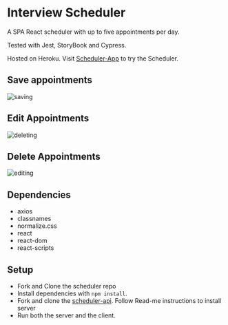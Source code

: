 # Interview Scheduler

A SPA React scheduler with up to five appointments per day. 

Tested with Jest, StoryBook and Cypress.

Hosted on Heroku. Visit [Scheduler-App](https://zealous-neumann-ca37d5.netlify.app/) to try the Scheduler.

## Save appointments
![saving](https://gyazo.com/01cd776836f295148e9962e9f3981b04.gif)

## Edit Appointments
![deleting](https://gyazo.com/34632286b8707b19430195a54d97d4cc.gif)

## Delete Appointments
![editing](https://gyazo.com/01cd776836f295148e9962e9f3981b04.gif)

## Dependencies

* axios
* classnames
* normalize.css
* react
* react-dom
* react-scripts

## Setup

* Fork and Clone the scheduler repo
* Install dependencies with `npm install`.
* Fork and clone the [scheduler-api](https://github.com/joshbrookstone/scheduler-api). Follow Read-me instructions to install server
* Run both the server and the client.
